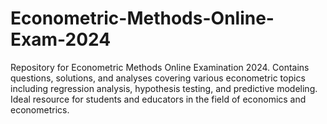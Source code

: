 # Econometric-Methods-Online-Exam-2024
Repository for Econometric Methods Online Examination 2024. Contains questions, solutions, and analyses covering various econometric topics including regression analysis, hypothesis testing, and predictive modeling. Ideal resource for students and educators in the field of economics and econometrics.
